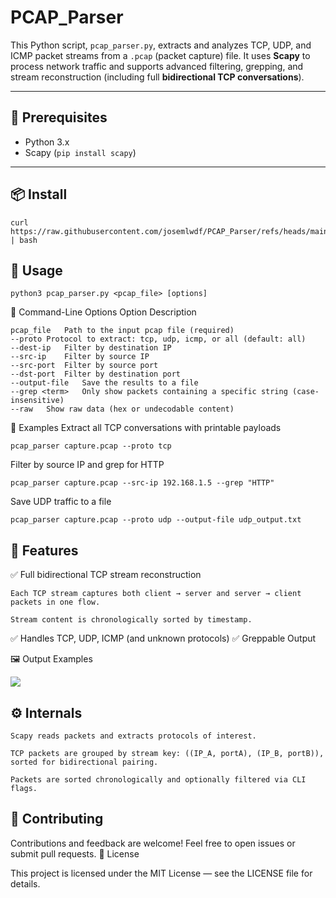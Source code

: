 # PCAP_Parser

This Python script, `pcap_parser.py`, extracts and analyzes TCP, UDP, and ICMP packet streams from a `.pcap` (packet capture) file. It uses **Scapy** to process network traffic and supports advanced filtering, grepping, and stream reconstruction (including full **bidirectional TCP conversations**).

---

## 🧰 Prerequisites

- Python 3.x
- Scapy (`pip install scapy`)

---

## 📦 Install

    curl https://raw.githubusercontent.com/josemlwdf/PCAP_Parser/refs/heads/main/install.sh | bash

## 🚀 Usage

    python3 pcap_parser.py <pcap_file> [options]

🔧 Command-Line Options
Option	Description

```
pcap_file	Path to the input pcap file (required)
--proto	Protocol to extract: tcp, udp, icmp, or all (default: all)
--dest-ip	Filter by destination IP
--src-ip	Filter by source IP
--src-port	Filter by source port
--dst-port	Filter by destination port
--output-file	Save the results to a file
--grep <term>	Only show packets containing a specific string (case-insensitive)
--raw	Show raw data (hex or undecodable content)
```

📌 Examples
Extract all TCP conversations with printable payloads

    pcap_parser capture.pcap --proto tcp

Filter by source IP and grep for HTTP

    pcap_parser capture.pcap --src-ip 192.168.1.5 --grep "HTTP"

Save UDP traffic to a file

    pcap_parser capture.pcap --proto udp --output-file udp_output.txt

## 🧠 Features

✅ Full bidirectional TCP stream reconstruction

```
Each TCP stream captures both client → server and server → client packets in one flow.

Stream content is chronologically sorted by timestamp.
```

✅ Handles TCP, UDP, ICMP (and unknown protocols)
✅ Greppable Output


🖼️ Output Examples
<p align="left"> <img src="![image](https://github.com/user-attachments/assets/2791f9b8-8ec4-4677-afeb-c27c6fa1b6e6)"> </p>

## ⚙️ Internals
```
Scapy reads packets and extracts protocols of interest.

TCP packets are grouped by stream key: ((IP_A, portA), (IP_B, portB)), sorted for bidirectional pairing.

Packets are sorted chronologically and optionally filtered via CLI flags.
````

## 🤝 Contributing

Contributions and feedback are welcome! Feel free to open issues or submit pull requests.
📄 License

This project is licensed under the MIT License — see the LICENSE file for details.
